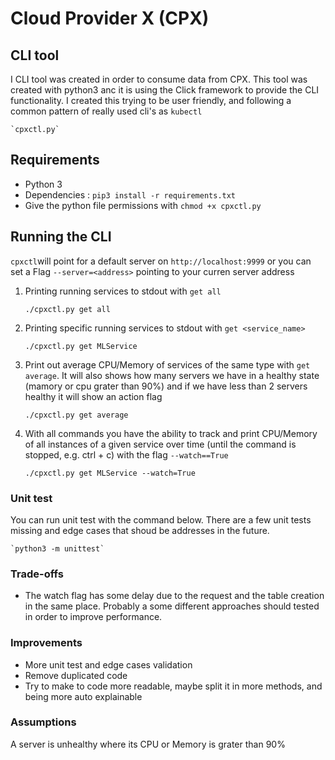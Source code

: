 # Cloud Provider X (CPX)

## CLI tool
I CLI tool was created in order to consume data from CPX. This tool was created with python3
anc it is using the Click framework to provide the CLI functionality. I created this trying to
be user friendly, and following a common pattern of really used cli's as `kubectl`

    `cpxctl.py`

## Requirements
 - Python 3
 - Dependencies : `pip3 install -r requirements.txt`
 - Give the python file permissions with `chmod +x cpxctl.py`

## Running the CLI

`cpxctl`will point for a default server on `http://localhost:9999` or you can set a Flag
`--server=<address>` pointing to your curren server address

1. Printing running services to stdout with `get all`

    `./cpxctl.py get all`

1. Printing specific running services to stdout with `get <service_name>`

    `./cpxctl.py get MLService`

2. Print out average CPU/Memory of services of the same type with `get average`. It will also shows
how many servers we have in a healthy state (mamory or cpu grater than 90%) and if we have less than 
2 servers healthy it will show an action flag

    `./cpxctl.py get average`


4. With all commands you have the ability to track and print CPU/Memory of all instances of a given service over
time (until the command is stopped, e.g. ctrl + c) with the flag `--watch==True`

    `./cpxctl.py get MLService --watch=True`

### Unit test
You can run unit test with the command below. There are a few unit tests missing and edge cases that shoud be addresses in the future.

    `python3 -m unittest`

### Trade-offs
 - The watch flag has some delay due to the request and the table creation in the same place.
Probably a some different approaches should tested in order to improve performance.

### Improvements
 - More unit test and edge cases validation
 - Remove duplicated code
 - Try to make to code more readable, maybe split it in more methods, and being more auto explainable

### Assumptions
A server is unhealthy where its CPU or Memory is grater than 90%